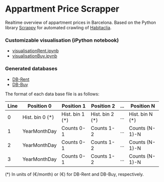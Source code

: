 # Appartment Price Scrapper

Realtime overview of appartment prices in Barcelona. Based on the Python library [Scrappy](https://scrapy.org/) for automated crawling of [Habitaclia](https://www.habitaclia.com/). 
### Customizable visualisation (iPython notebook) 
* [visualisationRent.ipynb](visualisationRent.ipynb)
* [visualisationBuy.ipynb](visualisationBuy.ipynb)

### Generated databases 
* [DB-Rent](DB-Rent)
* [DB-Buy](DB-Buy)

The format of each data base file is as follows:

| Line        | Position 0          | Position 1   |   Position 2   | ...|   Position N   |
| --- | --- | --- | --- | --- | --- |
0  |  Hist. bin 0 (\*) |  Hist. bin 1 (\*)|  Hist. bin 2 (\*)|  ... |  Hist. bin N (\*)|
1 | YearMonthDay | Counts 0-1 | Counts 1-2 | ... |  Counts (N-1)-N|
2 | YearMonthDay | Counts 0-1 | Counts 1-2 | ... |  Counts (N-1)-N|
3 | YearMonthDay | Counts 0-1 | Counts 1-2 | ... |  Counts (N-1)-N|

(\*)
In units of (€/month) or (€) for DB-Rent and DB-Buy, respectively.
